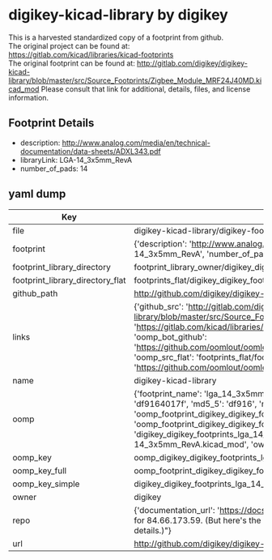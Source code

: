 # digikey-kicad-library by digikey  
This is a harvested standardized copy of a footprint from github.  
The original project can be found at:  
https://gitlab.com/kicad/libraries/kicad-footprints  
The original footprint can be found at:
http://gitlab.com/digikey/digikey-kicad-library/blob/master/src/Source_Footprints/Zigbee_Module_MRF24J40MD.kicad_mod
Please consult that link for additional, details, files, and license information.  
## Footprint Details
* description: http://www.analog.com/media/en/technical-documentation/data-sheets/ADXL343.pdf  
* libraryLink: LGA-14_3x5mm_RevA  
* number_of_pads: 14  
## yaml dump  
| Key | Value |  
| --- | --- |  
| file | digikey-kicad-library/digikey-footprints.pretty/LGA-14_3x5mm_RevA.kicad_mod |  
| footprint | {'description': 'http://www.analog.com/media/en/technical-documentation/data-sheets/ADXL343.pdf', 'libraryLink': 'LGA-14_3x5mm_RevA', 'number_of_pads': 14} |  
| footprint_library_directory | footprint_library_owner/digikey_digikey-kicad-library |  
| footprint_library_directory_flat | footprints_flat/digikey_digikey_footprints_lga_14_3x5mm_reva/working |  
| github_path | http://github.com/digikey/digikey-kicad-library/blob/master/digikey-footprints.pretty/LGA-14_3x5mm_RevA.kicad_mod |  
| links | {'github_src': 'http://gitlab.com/digikey/digikey-kicad-library/blob/master/src/Source_Footprints/Zigbee_Module_MRF24J40MD.kicad_mod', 'github_src_repo': 'https://gitlab.com/kicad/libraries/kicad-footprints', 'oomp_bot': 'footprints/digikey_digikey_footprints_lga_14_3x5mm_reva/working', 'oomp_bot_github': 'https://github.com/oomlout/oomlout_oomp_footprint_bot/tree/main/footprints/digikey_digikey_footprints_lga_14_3x5mm_reva/working', 'oomp_src_flat': 'footprints_flat/footprints_flat/digikey_digikey_footprints_lga_14_3x5mm_reva/working', 'oomp_src_flat_github': 'https://github.com/oomlout/oomlout_oomp_footprint_src/tree/main/footprints_flat/digikey_digikey_footprints_lga_14_3x5mm_reva/working'} |  
| name | digikey-kicad-library |  
| oomp | {'footprint_name': 'lga_14_3x5mm_reva', 'library_name': 'digikey_footprints', 'md5': 'df9164017f4327fcd67668cbba108436', 'md5_10': 'df9164017f', 'md5_5': 'df916', 'md5_6': 'df9164', 'oomp_key': 'oomp_digikey_digikey_footprints_lga_14_3x5mm_reva', 'oomp_key_extra': 'oomp_footprint_digikey_digikey_footprints_lga_14_3x5mm_reva', 'oomp_key_full': 'oomp_footprint_digikey_digikey_footprints_lga_14_3x5mm_reva_df9164', 'oomp_key_simple': 'digikey_digikey_footprints_lga_14_3x5mm_reva', 'original_filename': 'digikey-kicad-library/digikey-footprints.pretty/LGA-14_3x5mm_RevA.kicad_mod', 'owner_name': 'digikey'} |  
| oomp_key | oomp_digikey_digikey_footprints_lga_14_3x5mm_reva |  
| oomp_key_full | oomp_footprint_digikey_digikey_footprints_lga_14_3x5mm_reva |  
| oomp_key_simple | digikey_digikey_footprints_lga_14_3x5mm_reva |  
| owner | digikey |  
| repo | {'documentation_url': 'https://docs.github.com/rest/overview/resources-in-the-rest-api#rate-limiting', 'message': "API rate limit exceeded for 84.66.173.59. (But here's the good news: Authenticated requests get a higher rate limit. Check out the documentation for more details.)"} |  
| url | http://github.com/digikey/digikey-kicad-library |  

